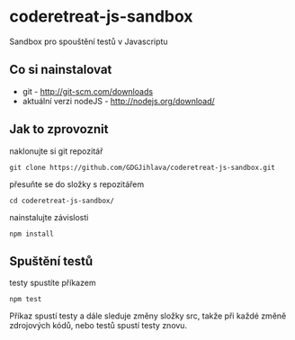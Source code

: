 # coderetreat-js-sandbox
Sandbox pro spouštění testů v Javascriptu

## Co si nainstalovat
- git - http://git-scm.com/downloads
- aktuální verzi nodeJS - http://nodejs.org/download/

## Jak to zprovoznit
naklonujte si git repozitář
```
git clone https://github.com/GDGJihlava/coderetreat-js-sandbox.git
``` 
přesuňte se do složky s repozitářem
```
cd coderetreat-js-sandbox/
``` 
nainstalujte závislosti
```
npm install
``` 

## Spuštění testů
testy spustíte příkazem
```
npm test
``` 
Příkaz spustí testy a dále sleduje změny složky src, takže při každé změně zdrojových kódů, nebo testů spustí testy znovu.
